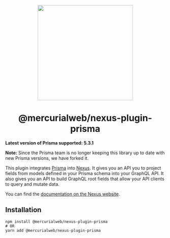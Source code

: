 <p align="center">
  <img src="https://i.imgur.com/8qvElTM.png" width="300" align="center" />
  <h1 align="center">@mercurialweb/nexus-plugin-prisma</h1>
</p>

**Latest version of Prisma supported: 5.3.1**

**Note:** Since the Prisma team is no longer keeping this library up to date with new Prisma versions, we have forked it.

This plugin integrates [Prisma](https://www.prisma.io/) into [Nexus](https://nexusjs.org/). It gives you an API you to project fields from models defined in your Prisma schema into your GraphQL API. It also gives you an API to build GraphQL root fields that allow your API clients to query and mutate data.

You can find the [documentation on the Nexus website](https://nexusjs.org/docs/plugins/prisma/overview).

## Installation

```
npm install @mercurialweb/nexus-plugin-prisma
# OR
yarn add @mercurialweb/nexus-plugin-prisma
```
